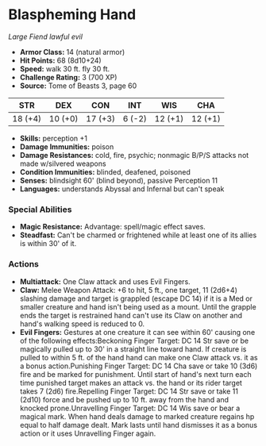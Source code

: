# Blaspheming Hand

*Large* *Fiend* *lawful evil*

- **Armor Class:** 14 (natural armor)
- **Hit Points:** 68 (8d10+24)
- **Speed:** walk 30 ft. fly 30 ft.
- **Challenge Rating:** 3 (700 XP)
- **Source:** Tome of Beasts 3, page 60

| STR | DEX | CON | INT | WIS | CHA |
| --- | --- | --- | --- | --- | --- |
| 18 (+4) | 10 (+0) | 17 (+3) | 6 (-2) | 12 (+1) | 12 (+1) |

- **Skills:** perception +1
- **Damage Immunities:** poison
- **Damage Resistances:** cold, fire, psychic; nonmagic B/P/S attacks not made w/silvered weapons
- **Condition Immunities:** blinded, deafened, poisoned
- **Senses:** blindsight 60' (blind beyond), passive Perception 11
- **Languages:** understands Abyssal and Infernal but can't speak

### Special Abilities

- **Magic Resistance:** Advantage: spell/magic effect saves.
- **Steadfast:** Can't be charmed or frightened while at least one of its allies is within 30' of it.

### Actions

- **Multiattack:** One Claw attack and uses Evil Fingers.
- **Claw:** Melee Weapon Attack: +6 to hit, 5 ft., one target, 11 (2d6+4) slashing damage and target is grappled (escape DC 14) if it is a Med or smaller creature and hand isn't being used as a mount. Until the grapple ends the target is restrained hand can't use its Claw on another and hand's walking speed is reduced to 0.
- **Evil Fingers:** Gestures at one creature it can see within 60' causing one of the following effects:Beckoning Finger Target: DC 14 Str save or be magically pulled up to 30' in a straight line toward hand. If creature is pulled to within 5 ft. of the hand hand can make one Claw attack vs. it as a bonus action.Punishing Finger Target: DC 14 Cha save or take 10 (3d6) fire and be marked for punishment. Until start of hand's next turn each time punished target makes an attack vs. the hand or its rider target takes 7 (2d6) fire.Repelling Finger Target: DC 14 Str save or take 11 (2d10) force and be pushed up to 10 ft. away from the hand and knocked prone.Unravelling Finger Target: DC 14 Wis save or bear a magical mark. When hand deals damage to marked creature regains hp equal to half damage dealt. Mark lasts until hand dismisses it as a bonus action or it uses Unravelling Finger again.


